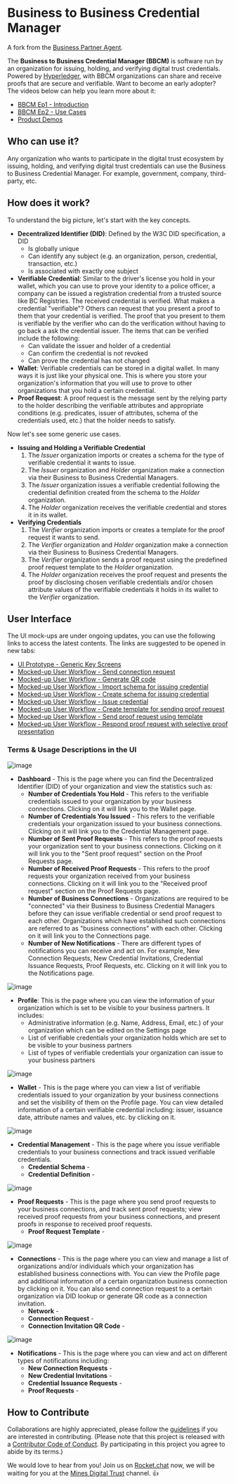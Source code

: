 # Business to Business Credential Manager

A fork from the [Business Partner Agent](https://github.com/hyperledger-labs/business-partner-agent).

The **Business to Business Credential Manager (BBCM)** is software run by an organization for issuing, holding, and verifying digital trust credentials. Powered by [Hyperledger](https://www.hyperledger.org/), with BBCM organizations can share and receive proofs that are secure and verifiable. Want to become an early adopter? The videos below can help you learn more about it:

- [BBCM Ep1 - Introduction](https://app.animaker.com/animo/6K3qDbzPA1DmDkAE/)
- [BBCM Ep2 - Use Cases](https://app.animaker.com/animo/BwR72vxT4hwUntX5/)
- [Product Demos](https://www.youtube.com/playlist?list=PLGAON5KTnv0EAicXGX4V3q7zNkP9p1xYF)

## **Who can use it?**

Any organization who wants to participate in the digital trust ecosystem by issuing, holding, and verifying digital trust credentials can use the Business to Business Credential Manager. For example, government, company, third-party, etc.

## **How does it work?**

To understand the big picture, let's start with the key concepts.

- **Decentralized Identifier (DID)**: Defined by the W3C DID specification, a DID
  - Is globally unique
  - Can identify any subject (e.g. an organization, person, credential, transaction, etc.)
  - Is associated with exactly one subject
- **Verifiable Credential**: Similar to the driver's license you hold in your wallet, which you can use to prove your identity to a police officer, a company can be issued a registration credential from a trusted source like BC Registries. The received credential is verified. What makes a credential "verifiable"? Others can request that you present a proof to them that your credential is verified. The proof that you present to them is verifiable by the verifier who can do the verification without having to go back a ask the credential issuer. The items that can be verified include the following:
  - Can validate the issuer and holder of a credential
  - Can confirm the credential is not revoked
  - Can prove the credential has not changed
- **Wallet**: Verifiable credentials can be stored in a digital wallet. In many ways it is just like your physical one. This is where you store your organization's information that you will use to prove to other organizations that you hold a certain credential.
- **Proof Request**: A proof request is the message sent by the relying party to the holder describing the verifiable attributes and appropriate conditions (e.g. predicates, issuer of attributes, schema of the credentials used, etc.) that the holder needs to satisfy.

Now let's see some generic use cases.

- **Issuing and Holding a Verifiable Credential**
  1. The *Issuer* organization imports or creates  a schema for the type of verifiable credential it wants to issue.
  2. The *Issuer* organization and *Holder* organization make a connection via their Business to Business Credential Managers.
  3. The *Issuer* organization issues a verifiable credential following the credential definition created from the schema to the *Holder* organization.
  4. The *Holder* organization receives the verifiable credential and stores it in its wallet.
- **Verifying Credentials**
  1. The *Verifier* organization imports or creates  a template for the proof request it wants to send.
  2. The *Verifier* organization and *Holder* organization make a connection via their Business to Business Credential Managers.
  3. The *Verifier* organization sends a proof request using the predefined proof request template to the *Holder* organization.
  4. The *Holder* organization receives the proof request and presents the proof by disclosing chosen verifiable credentials and/or chosen attribute values of the verifiable credentials it holds in its wallet to the *Verifier* organization.

## User Interface

The UI mock-ups are under ongoing updates, you can use the following links to access the latest contents. The links are suggested to be opened in new tabs:

- [UI Prototype - Generic Key Screens](https://xd.adobe.com/view/e2ac3e6e-113d-4d77-a71d-c2b19526e9cc-b7ff/?fullscreen)
- [Mocked-up User Workflow - Send connection request](https://xd.adobe.com/view/a515d7d3-89c2-4f8a-a67a-6f75a432fc45-f046/?fullscreen)
- [Mocked-up User Workflow - Generate QR code](https://xd.adobe.com/view/abf970f7-97b0-4730-8286-a7f52ade2496-feaa/?fullscreen)
- [Mocked-up User Workflow - Import schema for issuing credential](https://xd.adobe.com/view/fa5ffe50-2adb-46a9-9896-df66fd5cf377-af0c/?fullscreen)
- [Mocked-up User Workflow - Create schema for issuing credential](https://xd.adobe.com/view/9b9d7c70-dddd-480d-bc73-8e387b83f5e7-cece/?fullscreen)
- [Mocked-up User Workflow - Issue credential](https://xd.adobe.com/view/f9886778-d782-4800-bd9d-1775278ee448-acdb/?fullscreen)
- [Mocked-up User Workflow - Create template for sending proof request](https://xd.adobe.com/view/f3862e48-80f9-44f3-896b-fc9b5f8614f4-a6d5/?fullscreen)
- [Mocked-up User Workflow - Send proof request using template](https://xd.adobe.com/view/735c0c52-0479-4028-be1d-59749d11307c-260f/?fullscreen)
- [Mocked-up User Workflow - Respond proof request with selective proof presentation](https://xd.adobe.com/view/0206ad44-9507-46f6-9f6e-156591882b53-5755/?fullscreen)

### Terms & Usage Descriptions in the UI

![image](https://user-images.githubusercontent.com/58751681/117503092-55a5f880-af35-11eb-995f-48b4ac11e8b4.png)

- **Dashboard** - This is the page where you can find the Decentralized Identifier (DID) of your organization and view the statistics such as:
  - **Number of Credentials You Hold** - This refers to the verifiable credentials issued to your organization by your business connections. Clicking on it will link you to the Wallet page.
  - **Number of Credentials You Issued** - This refers to the verifiable credentials your organization issued to your business connections. Clicking on it will link you to the Credential Management page.
  - **Number of Sent Proof Requests** - This refers to the proof requests your organization sent to your  business connections. Clicking on it will link you to the "Sent proof request" section on the Proof Requests page.
  - **Number of Received Proof Requests** - This refers to the proof requests your organization received from your business connections. Clicking on it will link you to the "Received proof request" section on the Proof Requests page.
  - **Number of Business Connections** - Organizations are required to be "connected" via their Business to Business Credential Managers before they can issue verifiable credential or send proof request to each other. Organizations which have established such connections are referred to as "business connections" with each other. Clicking on it will link you to the Connections page.
  - **Number of New Notifications** - There are different types of notifications you can receive and act on. For example, New Connection Requests, New Credential Invitations, Credential Issuance Requests, Proof Requests, etc. Clicking on it will link you to the Notifications page.

![image](https://user-images.githubusercontent.com/58751681/118567513-c796f280-b72a-11eb-99fe-95d7ba2fb685.png)

- **Profile**: This is the page where you can view the information of your organization which is set to be visible to your business partners. It includes:
  - Administrative information (e.g. Name, Address, Email, etc.) of your organization which can be edited on the Settings page
  - List of verifiable credentials your organization holds which are set to be visible to your business partners
  - List of types of verifiable credentials your organization can issue to your business partners

![image](https://user-images.githubusercontent.com/58751681/118567544-d41b4b00-b72a-11eb-8699-5eab23e905de.png)

- **Wallet** - This is the page where you can view a list of verifiable credentials issued to your organization by your business connections and set the visibility of them on the Profile page. You can view detailed information of a certain verifiable credential including: issuer, issuance date, attribute names and values, etc. by clicking on it.

![image](https://user-images.githubusercontent.com/58751681/118567603-ef865600-b72a-11eb-8bd9-860816e964d0.png)

- **Credential Management** - This is the page where you issue verifiable credentials to your business connections and track issued verifiable credentials.
  - **Credential Schema** - 
  - **Credential Definition** - 

![image](https://user-images.githubusercontent.com/58751681/118567634-fa40eb00-b72a-11eb-93d3-2268b555e47a.png)

- **Proof Requests** - This is the page where you send proof requests to your business connections, and track sent proof requests; view received proof requests from your business connections, and present proofs in response to received proof requests.
  - **Proof Request Template** - 

![image](https://user-images.githubusercontent.com/58751681/118567650-0331bc80-b72b-11eb-94b1-2105de28ef16.png)

- **Connections** - This is the page where you can view and manage a list of organizations and/or individuals which your organization has established business connections with. You can view the Profile page and additional information of a certain organization business connection by clicking on it. You can also send connection request to a certain organization via DID lookup or generate QR code as a connection invitation.
  - **Network** - 
  - **Connection Request** - 
  - **Connection Invitation QR Code** - 

![image](https://user-images.githubusercontent.com/58751681/118567672-10e74200-b72b-11eb-8172-ef92406a4192.png)

- **Notifications** - This is the page where you can view and act on different types of notifications including:
  - **New Connection Requests** - 
  - **New Credential Invitations** - 
  - **Credential Issuance Requests** - 
  - **Proof Requests** - 

## How to Contribute

Collaborations are highly appreciated, please follow the [guidelines](./CONTRIBUTING.md) if you are interested in contributing. (Please note that this project is released with a [Contributor Code of Conduct](./CODE_OF_CONDUCT.md). By participating in this project you agree to abide by its terms.)

We would love to hear from you! Join us on [Rocket.chat](https://developer.gov.bc.ca/Steps-to-join-Rocket.Chat) now, we will be waiting for you at the [Mines Digital Trust](https://go.rocket.chat/invite?host=chat.developer.gov.bc.ca&path=invite%2FcS7ArW) channel. 👍
